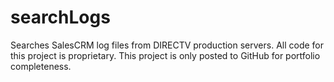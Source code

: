 searchLogs
==========

Searches SalesCRM log files from DIRECTV production servers.
All code for this project is proprietary. This project is only 
posted to GitHub for portfolio completeness.

